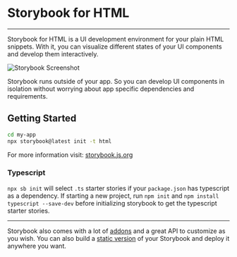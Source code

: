 # Storybook for HTML

---

Storybook for HTML is a UI development environment for your plain HTML snippets.
With it, you can visualize different states of your UI components and develop them interactively.

![Storybook Screenshot](https://github.com/storybookjs/storybook/blob/main/media/storybook-intro.gif)

Storybook runs outside of your app.
So you can develop UI components in isolation without worrying about app specific dependencies and requirements.

## Getting Started

```sh
cd my-app
npx storybook@latest init -t html
```

For more information visit: [storybook.js.org](https://storybook.js.org)

### Typescript

`npx sb init` will select `.ts` starter stories if your `package.json` has typescript as a dependency. If starting a new project,
run `npm init` and `npm install typescript --save-dev` before initializing storybook to get the typescript starter stories.

---

Storybook also comes with a lot of [addons](https://storybook.js.org/addons) and a great API to customize as you wish.
You can also build a [static version](https://storybook.js.org/docs/html/sharing/publish-storybook) of your Storybook and deploy it anywhere you want.

